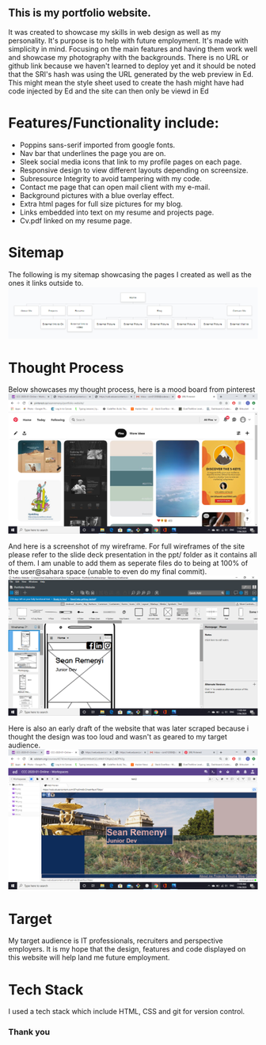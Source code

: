 ## This is my portfolio website. 
It was created to showcase my skills in web design as well as my personality. It's purpose is to help with future employment. 
It's made with simplicity in mind. Focusing on the main features and having them work well and showcase my photography with the backgrounds.
There is no URL or github link because we haven't learned to deploy yet and it should be noted that the SRI's hash was using the URL generated by the web preview in Ed.
This might mean the style sheet used to create the hash might have had code injected by Ed and the site can then only be viewd in Ed


# Features/Functionality include:

- Poppins sans-serif imported from google fonts.
- Nav bar that underlines the page you are on.
- Sleek social media icons that link to my profile pages on each page.
- Responsive design to view different layouts depending on screensize.
- Subresource Integrity to avoid tampering with my code.
- Contact me page that can open mail client with my e-mail.
- Background pictures with a blue overlay effect.
- Extra html pages for full size pictures for my blog.
- Links embedded into text on my resume and projects page.
- Cv.pdf linked on my resume page.

# Sitemap

The following is my sitemap showcasing the pages I created as well as the ones it links outside to.
![sitemap](docs/sitemap2.png)

# Thought Process

Below showcases my thought process, here is a mood board from pinterest
![mood board](src/img/screenshot2.png)

And here is a screenshot of my wireframe. For full wireframes of the site please refer to the slide deck presentation in the ppt/ folder as it contains all of them.
I am unable to add them as seperate files do to being at 100% of the user@sahara space (unable to even do my final commit).
![wireframe](src/img/screenshot1.png)

Here is also an early draft of the website that was later scraped because i thought the design was too loud and wasn't as geared to my target audience.
![old site preview](src/img/screenshot4.png)

# Target
My target audience is IT professionals, recruiters and perspective employers. It is my hope that the design, features and code displayed on this website will help land me future employment.

# Tech Stack
I used a tech stack which include HTML, CSS and git for version control.

### Thank you
